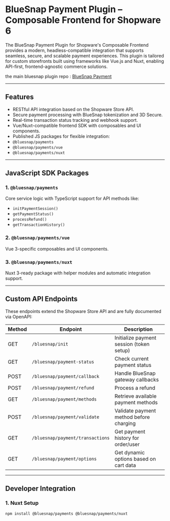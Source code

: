#  BlueSnap Payment Plugin – Composable Frontend for Shopware 6

The BlueSnap Payment Plugin for Shopware's Composable Frontend provides a modern, headless-compatible integration that supports seamless, secure, and scalable payment experiences. This plugin is tailored for custom storefronts built using frameworks like Vue.js and Nuxt, enabling API-first, frontend-agnostic commerce solutions.

the main bluesnap plugin repo : [BlueSnap Payment](https://github.com/solution25com/bluesnap-payment-shopware-6-solution25)

---

##  Features

-  RESTful API integration based on the Shopware Store API.
-  Secure payment processing with BlueSnap tokenization and 3D Secure.
-  Real-time transaction status tracking and webhook support.
-  Vue/Nuxt-compatible frontend SDK with composables and UI components.
-  Published JS packages for flexible integration:
  - `@bluesnap/payments`
  - `@bluesnap/payments/vue`
  - `@bluesnap/payments/nuxt`

---

##  JavaScript SDK Packages

### 1. `@bluesnap/payments`  
Core service logic with TypeScript support for API methods like:

- `initPaymentSession()`
- `getPaymentStatus()`
- `processRefund()`
- `getTransactionHistory()`

### 2. `@bluesnap/payments/vue`  
Vue 3-specific composables and UI components.

### 3. `@bluesnap/payments/nuxt`  
Nuxt 3-ready package with helper modules and automatic integration support.

---

##  Custom API Endpoints

These endpoints extend the Shopware Store API and are fully documented via OpenAPI:

| Method | Endpoint                           | Description                              |
|--------|------------------------------------|------------------------------------------|
| GET    | `/bluesnap/init`                   | Initialize payment session (token setup) |
| GET    | `/bluesnap/payment-status`         | Check current payment status             |
| POST   | `/bluesnap/payment/callback`       | Handle BlueSnap gateway callbacks        |
| POST   | `/bluesnap/payment/refund`         | Process a refund                         |
| GET    | `/bluesnap/payment/methods`        | Retrieve available payment methods       |
| POST   | `/bluesnap/payment/validate`       | Validate payment method before charging  |
| GET    | `/bluesnap/payment/transactions`   | Get payment history for order/user       |
| GET    | `/bluesnap/payment/options`        | Get dynamic options based on cart data   |

---

##  Developer Integration

### 1. Nuxt Setup

```bash
npm install @bluesnap/payments @bluesnap/payments/nuxt
